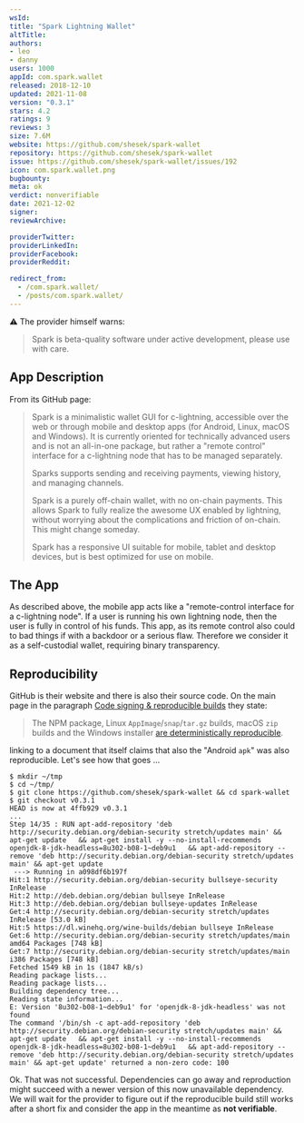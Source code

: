 ```yaml
---
wsId: 
title: "Spark Lightning Wallet"
altTitle: 
authors:
- leo
- danny
users: 1000
appId: com.spark.wallet
released: 2018-12-10
updated: 2021-11-08
version: "0.3.1"
stars: 4.2
ratings: 9
reviews: 3
size: 7.6M
website: https://github.com/shesek/spark-wallet
repository: https://github.com/shesek/spark-wallet
issue: https://github.com/shesek/spark-wallet/issues/192
icon: com.spark.wallet.png
bugbounty: 
meta: ok
verdict: nonverifiable
date: 2021-12-02
signer: 
reviewArchive:

providerTwitter: 
providerLinkedIn: 
providerFacebook: 
providerReddit: 

redirect_from:
  - /com.spark.wallet/
  - /posts/com.spark.wallet/
---
```


<div class="alertBox"><div>⚠️ The provider himself warns:
<blockquote>Spark is beta-quality software under active development, please use with care.</blockquote>
</div> </div>

## App Description

From its GitHub page:

>Spark is a minimalistic wallet GUI for c-lightning, accessible over the web or through mobile and desktop apps (for Android, Linux, macOS and Windows). It is currently oriented for technically advanced users and is not an all-in-one package, but rather a "remote control" interface for a c-lightning node that has to be managed separately.
>
> Sparks supports sending and receiving payments, viewing history, and managing channels.
>
> Spark is a purely off-chain wallet, with no on-chain payments. This allows Spark to fully realize the awesome UX enabled by lightning, without worrying about the complications and friction of on-chain. This might change someday.
>
> Spark has a responsive UI suitable for mobile, tablet and desktop devices, but is best optimized for use on mobile.

## The App

As described above, the mobile app acts like a "remote-control interface for a
c-lightning node". If a user is running his own lightning node, then the user is
fully in control of his funds. This app, as its remote control also could to bad
things if with a backdoor or a serious flaw. Therefore we consider it as a
self-custodial wallet, requiring binary transparency.

## Reproducibility

GitHub is their website and there is also their source code. On the main page in
the paragraph
[Code signing & reproducible builds](https://github.com/shesek/spark-wallet#code-signing--reproducible-builds)
they state:

> The NPM package, Linux `AppImage`/`snap`/`tar.gz` builds, macOS `zip` builds
  and the Windows installer
  [are deterministically reproducible](https://github.com/shesek/spark-wallet/blob/master/doc/reproducible-builds.md).

linking to a document that itself claims that also the "Android `apk`" was also
reproducible. Let's see how that goes ...

```
$ mkdir ~/tmp
$ cd ~/tmp/
$ git clone https://github.com/shesek/spark-wallet && cd spark-wallet
$ git checkout v0.3.1 
HEAD is now at 4ffb929 v0.3.1
...
Step 14/35 : RUN apt-add-repository 'deb http://security.debian.org/debian-security stretch/updates main' && apt-get update   && apt-get install -y --no-install-recommends openjdk-8-jdk-headless=8u302-b08-1~deb9u1   && apt-add-repository --remove 'deb http://security.debian.org/debian-security stretch/updates main' && apt-get update
 ---> Running in a098df6b197f
Hit:1 http://security.debian.org/debian-security bullseye-security InRelease
Hit:2 http://deb.debian.org/debian bullseye InRelease
Hit:3 http://deb.debian.org/debian bullseye-updates InRelease
Get:4 http://security.debian.org/debian-security stretch/updates InRelease [53.0 kB]
Hit:5 https://dl.winehq.org/wine-builds/debian bullseye InRelease
Get:6 http://security.debian.org/debian-security stretch/updates/main amd64 Packages [748 kB]
Get:7 http://security.debian.org/debian-security stretch/updates/main i386 Packages [748 kB]
Fetched 1549 kB in 1s (1847 kB/s)
Reading package lists...
Reading package lists...
Building dependency tree...
Reading state information...
E: Version '8u302-b08-1~deb9u1' for 'openjdk-8-jdk-headless' was not found
The command '/bin/sh -c apt-add-repository 'deb http://security.debian.org/debian-security stretch/updates main' && apt-get update   && apt-get install -y --no-install-recommends openjdk-8-jdk-headless=8u302-b08-1~deb9u1   && apt-add-repository --remove 'deb http://security.debian.org/debian-security stretch/updates main' && apt-get update' returned a non-zero code: 100
```

Ok. That was not successful. Dependencies can go away and reproduction might
succeed with a newer version of this now unavailable dependency. We will wait
for the provider to figure out if the reproducible build still works after a
short fix and consider the app in the meantime as **not verifiable**.
